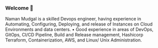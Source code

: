 ### Welcome 👋
Naman Mudgal is a skilled Devops engineer, having experience in Automating, Configuring, Deploying, and release of Instances on Cloud Environments and data centers.
• Good experience in areas of DevOps, GitOps, CI/CD Pipeline, Build and Release management, Hashicorp Terraform, Containerization, AWS, and Linux/ Unix Administration.

